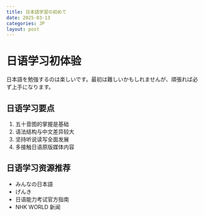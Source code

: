 ```yaml
---
title: 日本語学習の初めて
date: 2025-03-13
categories: JP
layout: post
---
```


# 日语学习初体验

日本語を勉強するのは楽しいです。最初は難しいかもしれませんが、頑張れば必ず上手になります。

## 日语学习要点

1. 五十音图的掌握是基础
2. 语法结构与中文差异较大
3. 坚持听说读写全面发展
4. 多接触日语原版媒体内容

## 日语学习资源推荐

- みんなの日本語
- げんき
- 日语能力考试官方指南
- NHK WORLD 新闻 